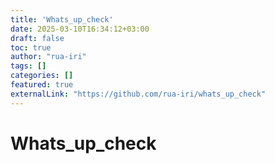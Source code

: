 ```yaml
---
title: 'Whats_up_check'
date: 2025-03-10T16:34:12+03:00
draft: false
toc: true
author: "rua-iri"
tags: []
categories: []
featured: true
externalLink: "https://github.com/rua-iri/whats_up_check"
---
```


# Whats_up_check
